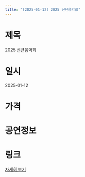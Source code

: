 ```yaml
---
title: "(2025-01-12) 2025 신년음악회"
---
```


# 제목
2025 신년음악회

# 일시
2025-01-12

# 가격


# 공연정보
  
  


# 링크
[자세히 보기](https://www.sac.or.kr/site/main/show/show_view?SN=67214 "https://www.sac.or.kr/site/main/show/show_view?SN=67214")
